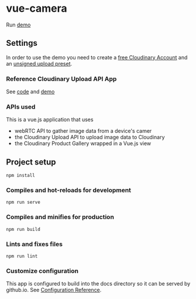 # vue-camera
Run [demo](https://cloudinary-devs.github.io/vue-camera-training/index.html#/)  

## Settings
In order to use the demo you need to create a [free Cloudinary Account](https://cloudinary.com/users/register/free) and an [unsigned upload preset](https://cloudinary.com/documentation/upload_images#upload_presets). 

### Reference Cloudinary Upload API App
See [code](https://github.com/cloudinary-devs/training-vuejs) and [demo](https://cloudinary-devs.github.io/training-vuejs/index.html) 



### APIs used
This is a vue.js application that uses
* webRTC API to gather image data from a device's camer
* the Cloudinary Upload API to upload image data to Cloudinary
* the Cloudinary Product Gallery wrapped in a Vue.js view


## Project setup
```
npm install
```

### Compiles and hot-reloads for development
```
npm run serve
```

### Compiles and minifies for production
```
npm run build
```

### Lints and fixes files
```
npm run lint
```

### Customize configuration
This app is configured to build into the docs directory so it can be served by github.io.  See [Configuration Reference](https://cli.vuejs.org/config/).

 
